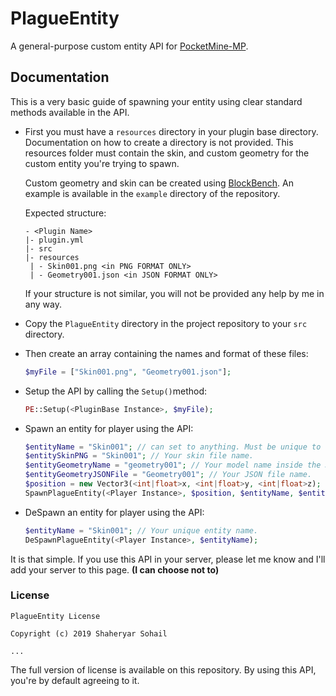# PlagueEntity
A general-purpose custom entity API for [PocketMine-MP](https://github.com/pmmp/PocketMine-MP).
 
## Documentation
This is a very basic guide of spawning your entity using clear 
standard methods available in the API.

- First you must have a `resources` directory in your plugin base
directory. Documentation on how to create a directory is not
provided. This resources folder must contain the skin, and 
custom geometry for the custom entity you're trying to spawn.

    Custom geometry and skin can be created using [BlockBench](https://blockbench.net).
    An example is available in the `example` directory of the repository.

    Expected structure:
    ```
    - <Plugin Name>
    |- plugin.yml
    |- src
    |- resources
     | - Skin001.png <in PNG FORMAT ONLY>
     | - Geometry001.json <in JSON FORMAT ONLY>
    ```
  
    If your structure is not similar, you will not be provided any
    help by me in any way.
    
- Copy the `PlagueEntity` directory in the project repository to
your `src` directory.

- Then create an array containing the names and format of these 
files:
    ```php
    $myFile = ["Skin001.png", "Geometry001.json"];
    ```
  
- Setup the API by calling the `Setup()`method:
    ```php
    PE::Setup(<PluginBase Instance>, $myFile);
    ```
  
- Spawn an entity for player using the API:
    ```php
    $entityName = "Skin001"; // can set to anything. Must be unique to each entity. Generate it however you like.
    $entitySkinPNG = "Skin001"; // Your skin file name.
    $entityGeometryName = "geometry001"; // Your model name inside the JSON.
    $entityGeometryJSONFile = "Geometry001"; // Your JSON file name.
    $position = new Vector3(<int|float>x, <int|float>y, <int|float>z);
    SpawnPlagueEntity(<Player Instance>, $position, $entityName, $entitySkinPNG, $entityGeometryName, $entityGeometryJSONFile);
    ```
  
- DeSpawn an entity for player using the API:
    ```php
    $entityName = "Skin001"; // Your unique entity name.
    DeSpawnPlagueEntity(<Player Instance>, $entityName);
    ```
  
It is that simple. If you use this API in your server, please
let me know and I'll add your server to this page. **(I can
choose not to)**

### License
```
PlagueEntity License

Copyright (c) 2019 Shaheryar Sohail

...
```

The full version of license is available on this repository.
By using this API, you're by default agreeing to it.